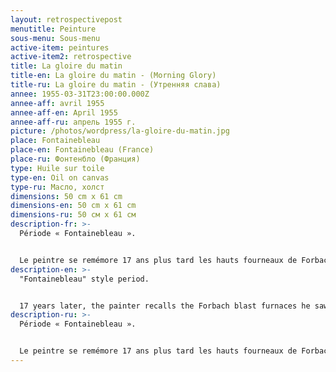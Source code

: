 ```yaml
---
layout: retrospectivepost
menutitle: Peinture
sous-menu: Sous-menu
active-item: peintures
active-item2: retrospective
title: La gloire du matin
title-en: La gloire du matin - (Morning Glory)
title-ru: La gloire du matin - (Утренняя слава)
annee: 1955-03-31T23:00:00.000Z
annee-aff: avril 1955
annee-aff-en: April 1955
annee-aff-ru: апрель 1955 г.
picture: /photos/wordpress/la-gloire-du-matin.jpg
place: Fontainebleau
place-en: Fontainebleau (France)
place-ru: Фонтенбло (Франция)
type: Huile sur toile
type-en: Oil on canvas
type-ru: Масло, холст
dimensions: 50 cm x 61 cm
dimensions-en: 50 cm x 61 cm
dimensions-ru: 50 см x 61 см
description-fr: >-
  Période « Fontainebleau ».


  Le peintre se remémore 17 ans plus tard les hauts fourneaux de Forbach qu’il a vus en 1938 lorsqu’il faisait son service militaire au 18e de chasseurs à Saint-Avold en 1938.
description-en: >-
  "Fontainebleau" style period.


  17 years later, the painter recalls the Forbach blast furnaces he saw in 1938 while doing his military service with the "18e de Chasseurs" (cavalry hunter batallion) at Saint-Avold in 1938.
description-ru: >-
  Période « Fontainebleau ».


  Le peintre se remémore 17 ans plus tard les hauts fourneaux de Forbach qu’il a vus en 1938 lorsqu’il faisait son service militaire au 18e de chasseurs à Saint-Avold en 1938.
---
```

